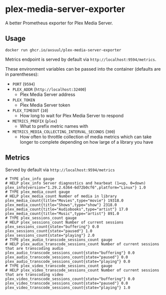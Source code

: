 # plex-media-server-exporter

A better Prometheus exporter for Plex Media Server.

## Usage

```shell
docker run ghcr.io/axsuul/plex-media-server-exporter
```

Metrics endpoint is served by default via `http://localhost:9594/metrics`.

These environment variables can be passed into the container (defaults are in parentheses):

* `PORT` (`9594`)
* `PLEX_ADDR` (`http://localhost:32400`)
  - Plex Media Server address
* `PLEX_TOKEN`
  - Plex Media Server token
* `PLEX_TIMEOUT` (`10`)
  - How long to wait for Plex Media Server to respond
* `METRICS_PREFIX` (`plex`)
  - What to prefix metric names with
* `METRICS_MEDIA_COLLECTING_INTERVAL_SECONDS` (`300`)
  - How often to throttle collection of media metrics which can take longer to complete depending on how large of a library you have

## Metrics

Served by default via `http://localhost:9594/metrics`

```
# TYPE plex_info gauge
# HELP plex_info Server diagnostics and hearbeat (1=up, 0=down)
plex_info{version="1.29.2.6364-6d72b0cf6",platform="Linux"} 1.0
# TYPE plex_media_count gauge
# HELP plex_media_count Number of media in library
plex_media_count{title="Movies",type="movie"} 19318.0
plex_media_count{title="Shows",type="show"} 2318.0
plex_media_count{title="Audiobooks",type="artist"} 17.0
plex_media_count{title="Music",type="artist"} 891.0
# TYPE plex_sessions_count gauge
# HELP plex_sessions_count Number of current sessions
plex_sessions_count{state="buffering"} 0.0
plex_sessions_count{state="paused"} 1.0
plex_sessions_count{state="playing"} 2.0
# TYPE plex_audio_transcode_sessions_count gauge
# HELP plex_audio_transcode_sessions_count Number of current sessions that are transcoding audio
plex_audio_transcode_sessions_count{state="buffering"} 0.0
plex_audio_transcode_sessions_count{state="paused"} 0.0
plex_audio_transcode_sessions_count{state="playing"} 0.0
# TYPE plex_video_transcode_sessions_count gauge
# HELP plex_video_transcode_sessions_count Number of current sessions that are transcoding video
plex_video_transcode_sessions_count{state="buffering"} 0.0
plex_video_transcode_sessions_count{state="paused"} 0.0
plex_video_transcode_sessions_count{state="playing"} 1.0
```
